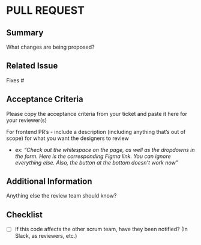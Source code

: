# PULL REQUEST

## Summary

What changes are being proposed?

## Related Issue

Fixes #

## Acceptance Criteria

Please copy the acceptance criteria from your ticket and paste it here for your reviewer(s)

For frontend PR’s - include a description (including anything that’s out of scope) for what you want the designers to review

- ex: _“Check out the whitespace on the page, as well as the dropdowns in the form. Here is the corresponding Figma link. You can ignore everything else. Also, the button at the bottom doesn’t work now”_

## Additional Information

Anything else the review team should know?

## Checklist

- [ ] If this code affects the other scrum team, have they been notified? (In Slack, as reviewers, etc.)

[//]: # "PR title: Remember to name your PR descriptively!"
